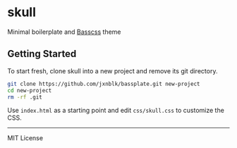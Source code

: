 # skull

Minimal boilerplate and [Basscss](http://basscss.com) theme

## Getting Started

To start fresh, clone skull into a new project and remove its git directory.

``` bash
git clone https://github.com/jxnblk/bassplate.git new-project
cd new-project
rm -rf .git
```

Use `index.html` as a starting point and edit `css/skull.css` to customize the CSS.

---

MIT License


